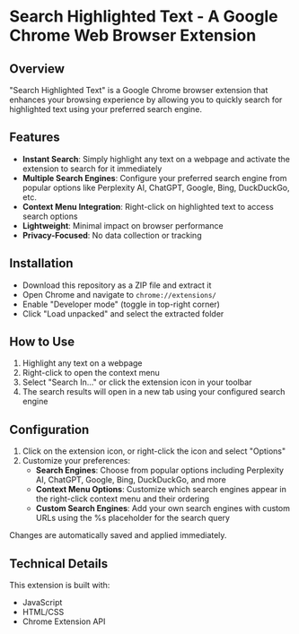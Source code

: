 # Search Highlighted Text - A Google Chrome Web Browser Extension

## Overview

"Search Highlighted Text" is a Google Chrome browser extension that enhances your browsing experience by allowing you to quickly search for highlighted text using your preferred search engine.

## Features

- **Instant Search**: Simply highlight any text on a webpage and activate the extension to search for it immediately
- **Multiple Search Engines**: Configure your preferred search engine from popular options like Perplexity AI, ChatGPT, Google, Bing, DuckDuckGo, etc.
- **Context Menu Integration**: Right-click on highlighted text to access search options
- **Lightweight**: Minimal impact on browser performance
- **Privacy-Focused**: No data collection or tracking

## Installation

- Download this repository as a ZIP file and extract it
- Open Chrome and navigate to `chrome://extensions/`
- Enable "Developer mode" (toggle in top-right corner)
- Click "Load unpacked" and select the extracted folder

## How to Use

1. Highlight any text on a webpage
2. Right-click to open the context menu
3. Select "Search In..." or click the extension icon in your toolbar
4. The search results will open in a new tab using your configured search engine

## Configuration

1. Click on the extension icon, or right-click the icon and select "Options"
2. Customize your preferences:
   - **Search Engines**: Choose from popular options including Perplexity AI, ChatGPT, Google, Bing, DuckDuckGo, and more
   - **Context Menu Options**: Customize which search engines appear in the right-click context menu and their ordering
   - **Custom Search Engines**: Add your own search engines with custom URLs using the %s placeholder for the search query

Changes are automatically saved and applied immediately.

## Technical Details

This extension is built with:

- JavaScript
- HTML/CSS
- Chrome Extension API
